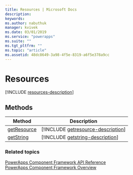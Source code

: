 ```yaml
---
title: Resources | Microsoft Docs
description: 
keywords:
ms.author: nabuthuk
manager: kvivek
ms.date: 03/01/2019
ms.service: "powerapps"
ms.suite: ""
ms.tgt_pltfrm: ""
ms.topic: "article"
ms.assetid: 48dc8649-3a98-4f5e-8319-a6f5e378a9cc
---
```


# Resources

[!INCLUDE [resources-description](includes/resources-description.md)]

## Methods

|Method | Description |
| ------|-------------|
|[getResource](resources/getresource.md)|[!INCLUDE [getresource-description](resources/includes/getresource-description.md)]|
|[getString](resources/getstring.md)|[!INCLUDE [getstring-description](resources/includes/getstring-description.md)]|


### Related topics

[PowerApps Component Framework API Reference](../reference/index.md)<br/>
[PowerApps Component Framework Overview](../overview.md)